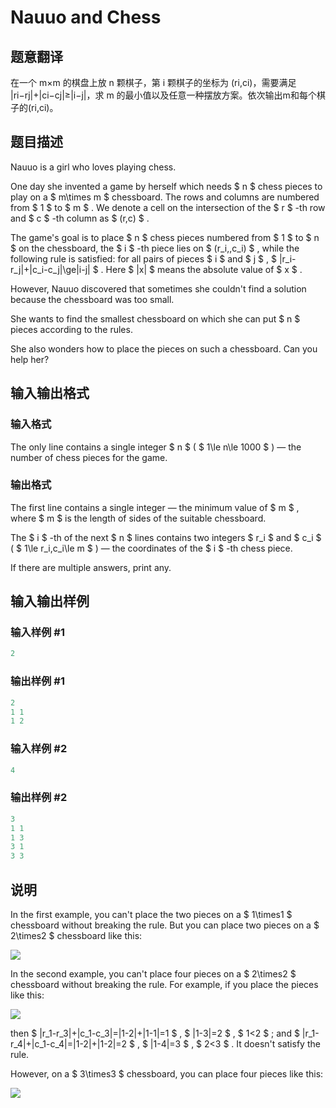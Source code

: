 # Nauuo and Chess

## 题意翻译

在一个 m×m 的棋盘上放 n 颗棋子，第 i 颗棋子的坐标为 (ri,ci)，需要满足 |ri−rj|+|ci−cj|≥|i−j|，求 m 的最小值以及任意一种摆放方案。依次输出m和每个棋子的(ri,ci)。

## 题目描述

Nauuo is a girl who loves playing chess.

One day she invented a game by herself which needs $ n $ chess pieces to play on a $ m\times m $ chessboard. The rows and columns are numbered from $ 1 $ to $ m $ . We denote a cell on the intersection of the $ r $ -th row and $ c $ -th column as $ (r,c) $ .

The game's goal is to place $ n $ chess pieces numbered from $ 1 $ to $ n $ on the chessboard, the $ i $ -th piece lies on $ (r_i,\,c_i) $ , while the following rule is satisfied: for all pairs of pieces $ i $ and $ j $ , $ |r_i-r_j|+|c_i-c_j|\ge|i-j| $ . Here $ |x| $ means the absolute value of $ x $ .

However, Nauuo discovered that sometimes she couldn't find a solution because the chessboard was too small.

She wants to find the smallest chessboard on which she can put $ n $ pieces according to the rules.

She also wonders how to place the pieces on such a chessboard. Can you help her?

## 输入输出格式

### 输入格式

The only line contains a single integer $ n $ ( $ 1\le n\le 1000 $ ) — the number of chess pieces for the game.

### 输出格式

The first line contains a single integer — the minimum value of $ m $ , where $ m $ is the length of sides of the suitable chessboard.

The $ i $ -th of the next $ n $ lines contains two integers $ r_i $ and $ c_i $ ( $ 1\le r_i,c_i\le m $ ) — the coordinates of the $ i $ -th chess piece.

If there are multiple answers, print any.

## 输入输出样例

### 输入样例 #1

```cpp
2

```
### 输出样例 #1

```cpp
2
1 1
1 2
```


### 输入样例 #2

```cpp
4

```
### 输出样例 #2

```cpp
3
1 1
1 3
3 1
3 3
```


## 说明

In the first example, you can't place the two pieces on a $ 1\times1 $ chessboard without breaking the rule. But you can place two pieces on a $ 2\times2 $ chessboard like this:

![](https://cdn.luogu.com.cn/upload/vjudge_pic/CF1173B/19a9324ad1d9f76a12004b1e06e1a6fc8ea5363a.png)

In the second example, you can't place four pieces on a $ 2\times2 $ chessboard without breaking the rule. For example, if you place the pieces like this:

![](https://cdn.luogu.com.cn/upload/vjudge_pic/CF1173B/dd0c838eb5fa429a4dd839467d147e6034fac9bb.png)

then $ |r_1-r_3|+|c_1-c_3|=|1-2|+|1-1|=1 $ , $ |1-3|=2 $ , $ 1<2 $ ; and $ |r_1-r_4|+|c_1-c_4|=|1-2|+|1-2|=2 $ , $ |1-4|=3 $ , $ 2<3 $ . It doesn't satisfy the rule.

However, on a $ 3\times3 $ chessboard, you can place four pieces like this:

![](https://cdn.luogu.com.cn/upload/vjudge_pic/CF1173B/b7f6bf4dffb399263283db89988092d0fdbbac58.png)

